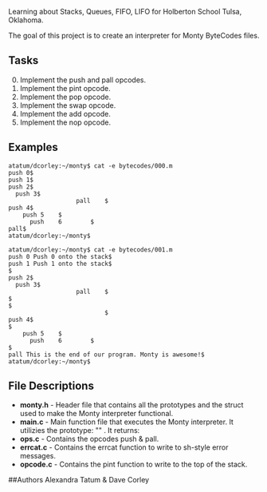Learning about Stacks, Queues, FIFO, LIFO for Holberton School Tulsa, Oklahoma.

The goal of this project is to create an interpreter for Monty ByteCodes files.

## Tasks
0. Implement the push and pall opcodes.
1. Implement the pint opcode.
2. Implement the pop opcode.
3. Implement the swap opcode.
4. Implement the add opcode.
5. Implement the nop opcode.

## Examples

<pre><code>atatum/dcorley:~/monty$ cat -e bytecodes/000.m
push 0$
push 1$
push 2$
  push 3$
                   pall    $
push 4$
    push 5    $
      push    6        $
pall$
atatum/dcorley:~/monty$
</pre></code>

<pre><code>atatum/dcorley:~/monty$ cat -e bytecodes/001.m
push 0 Push 0 onto the stack$
push 1 Push 1 onto the stack$
$
push 2$
  push 3$
                   pall    $
$
$
                           $
push 4$
$
    push 5    $
      push    6        $
$
pall This is the end of our program. Monty is awesome!$
atatum/dcorley:~/monty$
</pre></code>

## File Descriptions
* **monty.h** - Header file that contains all the prototypes and the struct used to make the Monty interpreter functional.
* **main.c** - Main function file that executes the Monty interpreter. It utilizies the prototype: "" . It returns: 
* **ops.c** - Contains the opcodes push & pall.
* **errcat.c** - Contains the errcat function to write to sh-style error messages.
* **opcode.c** - Contains the pint function to write to the top of the stack.



##Authors
Alexandra Tatum & Dave Corley

